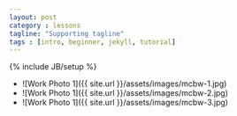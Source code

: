 ```yaml
---
layout: post
category : lessons
tagline: "Supporting tagline"
tags : [intro, beginner, jekyll, tutorial]
---
```

{% include JB/setup %}

- ![Work Photo 1]({{ site.url }}/assets/images/mcbw-1.jpg)
- ![Work Photo 1]({{ site.url }}/assets/images/mcbw-2.jpg)
- ![Work Photo 1]({{ site.url }}/assets/images/mcbw-3.jpg)